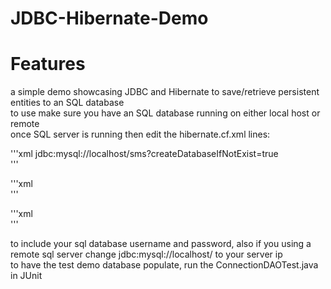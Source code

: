 # JDBC-Hibernate-Demo

# Features
a simple demo showcasing JDBC and Hibernate to save/retrieve persistent entities to an SQL database<br>
to use make sure you have an SQL database running on either local host or remote<br>
once SQL server is running then edit the hibernate.cf.xml lines:<br>

'''xml
<property name="connection.url">jdbc:mysql://localhost/sms?createDatabaseIfNotExist=true</property><br>
'''

'''xml
<property name="connection.username"></property><br>
'''

'''xml
<property name="connection.password"></property><br>
'''

to include your sql database username and password, also if you using a remote sql server change jdbc:mysql://localhost/ to your server ip<br>
to have the test demo database populate, run the ConnectionDAOTest.java in JUnit<br>

